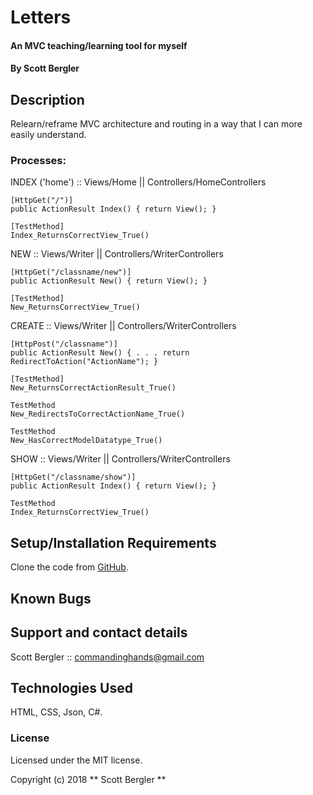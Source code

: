 # Letters

#### An MVC teaching/learning tool for myself

#### By Scott Bergler

## Description
Relearn/reframe MVC architecture and routing in a way that I can more easily understand.

### Processes:
INDEX ('home') :: Views/Home || Controllers/HomeControllers
```
[HttpGet("/")]
public ActionResult Index() { return View(); }
```

```
[TestMethod]
Index_ReturnsCorrectView_True()
```

NEW :: Views/Writer || Controllers/WriterControllers
```
[HttpGet("/classname/new")]
public ActionResult New() { return View(); }
```
```
[TestMethod]
New_ReturnsCorrectView_True()
```

CREATE :: Views/Writer || Controllers/WriterControllers
```
[HttpPost("/classname")]
public ActionResult New() { . . . return RedirectToAction("ActionName"); }
```
```
[TestMethod]
New_ReturnsCorrectActionResult_True()
```
```
TestMethod
New_RedirectsToCorrectActionName_True()
```
```
TestMethod
New_HasCorrectModelDatatype_True()
```

SHOW :: Views/Writer || Controllers/WriterControllers
```
[HttpGet("/classname/show")]
public ActionResult Index() { return View(); }
```
```
TestMethod
Index_ReturnsCorrectView_True()
```

## Setup/Installation Requirements
Clone the code from [GitHub](https://github.com/skillitzimberg/Letters.Solution).


## Known Bugs

## Support and contact details
Scott Bergler :: commandinghands@gmail.com

## Technologies Used

HTML, CSS, Json, C#.

### License

Licensed under the MIT license.

Copyright (c) 2018 ** Scott Bergler **
